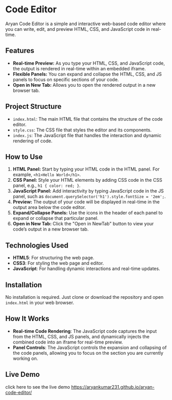 # Code Editor

Aryan Code Editor is a simple and interactive web-based code editor where you can write, edit, and preview HTML, CSS, and JavaScript code in real-time.

## Features

- **Real-time Preview:** As you type your HTML, CSS, and JavaScript code, the output is rendered in real-time within an embedded iframe.
- **Flexible Panels:** You can expand and collapse the HTML, CSS, and JS panels to focus on specific sections of your code.
- **Open in New Tab:** Allows you to open the rendered output in a new browser tab.

## Project Structure

- `index.html`: The main HTML file that contains the structure of the code editor.
- `style.css`: The CSS file that styles the editor and its components.
- `index.js`: The JavaScript file that handles the interaction and dynamic rendering of code.

## How to Use

1. **HTML Panel:** Start by typing your HTML code in the HTML panel. For example, `<h1>Hello World</h1>`.
2. **CSS Panel:** Style your HTML elements by adding CSS code in the CSS panel, e.g., `h1 { color: red; }`.
3. **JavaScript Panel:** Add interactivity by typing JavaScript code in the JS panel, such as `document.querySelector('h1').style.fontSize = '2em';`.
4. **Preview:** The output of your code will be displayed in real-time in the output area below the code editor.
5. **Expand/Collapse Panels:** Use the icons in the header of each panel to expand or collapse that particular panel.
6. **Open in New Tab:** Click the "Open in NewTab" button to view your code’s output in a new browser tab.

## Technologies Used

- **HTML5**: For structuring the web page.
- **CSS3**: For styling the web page and editor.
- **JavaScript**: For handling dynamic interactions and real-time updates.

## Installation

No installation is required. Just clone or download the repository and open `index.html` in your web browser.

## How It Works

- **Real-time Code Rendering**: The JavaScript code captures the input from the HTML, CSS, and JS panels, and dynamically injects the combined code into an iframe for real-time preview.
- **Panel Controls**: The JavaScript controls the expansion and collapsing of the code panels, allowing you to focus on the section you are currently working on.

## Live Demo
click here to see the live demo https://aryankumar231.github.io/aryan-code-editor/
